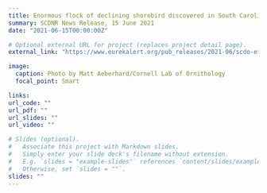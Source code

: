 ```yaml
---
title: Enormous flock of declining shorebird discovered in South Carolina
summary: SCDNR News Release, 15 June 2021
date: "2021-06-15T00:00:00Z"

# Optional external URL for project (replaces project detail page).
external_link: "https://www.eurekalert.org/pub_releases/2021-06/scdo-efo061421.php"

image:
  caption: Photo by Matt Aeberhard/Cornell Lab of Ornithology
  focal_point: Smart

links:
url_code: ""
url_pdf: ""
url_slides: ""
url_video: ""

# Slides (optional).
#   Associate this project with Markdown slides.
#   Simply enter your slide deck's filename without extension.
#   E.g. `slides = "example-slides"` references `content/slides/example-slides.md`.
#   Otherwise, set `slides = ""`.
slides: ""
---
```

